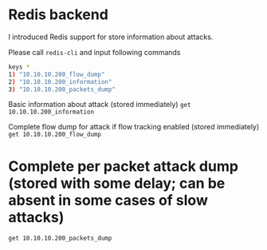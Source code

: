 # Redis backend

I introduced Redis support for store information about attacks.

Please call ```redis-cli``` and input following commands

```bash
keys *
1) "10.10.10.200_flow_dump"
2) "10.10.10.200_information"
3) "10.10.10.200_packets_dump"
```

Basic information about attack (stored immediately)
```get 10.10.10.200_information```

Complete flow dump for attack if flow tracking enabled (stored immediately)
```get 10.10.10.200_flow_dump```

# Complete per packet attack dump (stored with some delay; can be absent in some cases of slow attacks)
```get 10.10.10.200_packets_dump```



